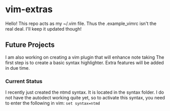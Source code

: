 # vim-extras
Hello! This repo acts as my ~/.vim file. Thus the .example_vimrc isn't the real deal. I'll keep it updated though!

## Future Projects
I am also working on creating a vim plugin that will enhance note taking
The first step is to create a basic syntax highlighter. Extra features will be added in due time.

### Current Status
I recently just created the ntmd syntax. It is located in the syntax folder. I do not have the autodect working quite yet, so to activate this syntax, you need to enter the following in vim: 
`set syntax=ntmd`

